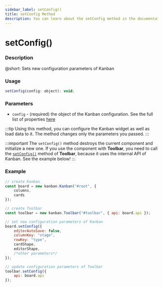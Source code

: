 ```yaml
---
sidebar_label: setConfig()
title: setConfig Method
description: You can learn about the setConfig method in the documentation of the DHTMLX JavaScript Kanban library. Browse developer guides and API reference, try out code examples and live demos, and download a free 30-day evaluation version of DHTMLX Kanban.
---
```


# setConfig()

### Description

@short: Sets new configuration parameters of Kanban

### Usage

~~~jsx {}
setConfig(config: object): void;
~~~

### Parameters

- `config` - (required) the object of the Kanban configuration. See the full list of properties [here](api/api_overview.md#kanban-properties)

:::tip
Using this method, you can configure the Kanban widget as well as load data to it. The method changes only the parameters you passed.
:::

:::important
The `setConfig()` method destroys the current component and initialize a new one. If you use the component with **Toolbar**, you need to call the [`setConfig()`](api/methods/toolbar_setconfig_method.md) method of **Toolbar**, because it uses the internal API of Kanban. See the example below!
:::

### Example

~~~jsx {10-18,20-23}
// create Kanban
const board = new kanban.Kanban("#root", {
	columns,
	cards
});

// create Toolbar
const toolbar = new kanban.Toolbar("#toolbar", { api: board.api });

// set new configuration parameters of Kanban
board.setConfig({
	editorAutoSave: false,
	columnKey: "stage",
	rowKey: "type",
	cardShape,
	editorShape,
	/*other parameters*/
});

// update configuration parameters of Toolbar
toolbar.setConfig({
	api: board.api
});
~~~

